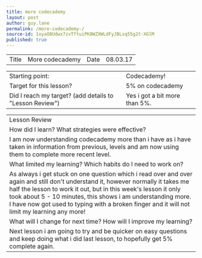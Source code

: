 ```yaml
---
title: more codecademy 
layout: post
author: guy.lane
permalink: /more-codecademy-/
source-id: 1xyaO8Udwx7zvTftuiPK8WZXWLdFyJBLsq55g2t-XGlM
published: true
---
```

<table>
  <tr>
    <td>Title</td>
    <td>More codecademy</td>
    <td>Date</td>
    <td>08.03.17</td>
  </tr>
</table>


<table>
  <tr>
    <td>Starting point:</td>
    <td>Codecademy!</td>
  </tr>
  <tr>
    <td>Target for this lesson?</td>
    <td>5% on codecademy</td>
  </tr>
  <tr>
    <td>Did I reach my target? 
(add details to "Lesson Review")</td>
    <td>Yes i got a bit more than 5%.</td>
  </tr>
</table>


<table>
  <tr>
    <td>Lesson Review</td>
  </tr>
  <tr>
    <td>How did I learn? What strategies were effective? </td>
  </tr>
  <tr>
    <td>I am now understanding codecademy more than i have as i have taken in information from previous, levels and am now using them to complete more recent level.</td>
  </tr>
  <tr>
    <td>What limited my learning? Which habits do I need to work on? </td>
  </tr>
  <tr>
    <td>As always i get stuck on one question which i read over and over again and still don't understand it, however normally it takes me half the lesson to work it out, but in this week's lesson it only took about 5 - 10 minutes, this shows i am understanding more.
I have now got used to typing with a broken finger and it will not limit my learning any more!</td>
  </tr>
  <tr>
    <td>What will I change for next time? How will I improve my learning?</td>
  </tr>
  <tr>
    <td>Next lesson i am going to try and be quicker on easy questions and keep doing what i did last lesson, to hopefully get 5% complete again. </td>
  </tr>
</table>


